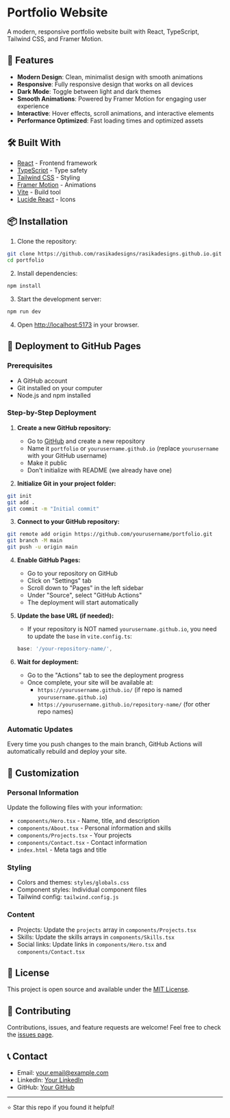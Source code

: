 # Portfolio Website

A modern, responsive portfolio website built with React, TypeScript, Tailwind CSS, and Framer Motion.

## 🚀 Features

- **Modern Design**: Clean, minimalist design with smooth animations
- **Responsive**: Fully responsive design that works on all devices
- **Dark Mode**: Toggle between light and dark themes
- **Smooth Animations**: Powered by Framer Motion for engaging user experience
- **Interactive**: Hover effects, scroll animations, and interactive elements
- **Performance Optimized**: Fast loading times and optimized assets

## 🛠️ Built With

- [React](https://reactjs.org/) - Frontend framework
- [TypeScript](https://www.typescriptlang.org/) - Type safety
- [Tailwind CSS](https://tailwindcss.com/) - Styling
- [Framer Motion](https://www.framer.com/motion/) - Animations
- [Vite](https://vitejs.dev/) - Build tool
- [Lucide React](https://lucide.dev/) - Icons

## 📦 Installation

1. Clone the repository:
```bash
git clone https://github.com/rasikadesigns/rasikadesigns.github.io.git
cd portfolio
```

2. Install dependencies:
```bash
npm install
```

3. Start the development server:
```bash
npm run dev
```

4. Open [http://localhost:5173](http://localhost:5173) in your browser.

## 🚀 Deployment to GitHub Pages

### Prerequisites
- A GitHub account
- Git installed on your computer
- Node.js and npm installed

### Step-by-Step Deployment

1. **Create a new GitHub repository:**
   - Go to [GitHub](https://github.com) and create a new repository
   - Name it `portfolio` or `yourusername.github.io` (replace `yourusername` with your GitHub username)
   - Make it public
   - Don't initialize with README (we already have one)

2. **Initialize Git in your project folder:**
```bash
git init
git add .
git commit -m "Initial commit"
```

3. **Connect to your GitHub repository:**
```bash
git remote add origin https://github.com/yourusername/portfolio.git
git branch -M main
git push -u origin main
```

4. **Enable GitHub Pages:**
   - Go to your repository on GitHub
   - Click on "Settings" tab
   - Scroll down to "Pages" in the left sidebar
   - Under "Source", select "GitHub Actions"
   - The deployment will start automatically

5. **Update the base URL (if needed):**
   - If your repository is NOT named `yourusername.github.io`, you need to update the `base` in `vite.config.ts`:
   ```typescript
   base: '/your-repository-name/',
   ```

6. **Wait for deployment:**
   - Go to the "Actions" tab to see the deployment progress
   - Once complete, your site will be available at:
     - `https://yourusername.github.io/` (if repo is named `yourusername.github.io`)
     - `https://yourusername.github.io/repository-name/` (for other repo names)

### Automatic Updates
Every time you push changes to the main branch, GitHub Actions will automatically rebuild and deploy your site.

## 🎨 Customization

### Personal Information
Update the following files with your information:
- `components/Hero.tsx` - Name, title, and description
- `components/About.tsx` - Personal information and skills
- `components/Projects.tsx` - Your projects
- `components/Contact.tsx` - Contact information
- `index.html` - Meta tags and title

### Styling
- Colors and themes: `styles/globals.css`
- Component styles: Individual component files
- Tailwind config: `tailwind.config.js`

### Content
- Projects: Update the `projects` array in `components/Projects.tsx`
- Skills: Update the skills arrays in `components/Skills.tsx`
- Social links: Update links in `components/Hero.tsx` and `components/Contact.tsx`

## 📝 License

This project is open source and available under the [MIT License](LICENSE).

## 🤝 Contributing

Contributions, issues, and feature requests are welcome! Feel free to check the [issues page](https://github.com/yourusername/portfolio/issues).

## 📞 Contact

- Email: your.email@example.com
- LinkedIn: [Your LinkedIn](https://linkedin.com/in/yourprofile)
- GitHub: [Your GitHub](https://github.com/yourusername)

---

⭐ Star this repo if you found it helpful!
